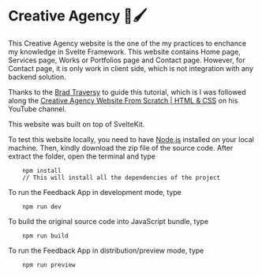 # Creative Agency 🎨🖌️    

This Creative Agency website is the one of the my practices to enchance my knowledge in Svelte Framework. This website contains Home page, Services page, Works or Portfolios page and Contact page. However, for Contact page, it is only work in client side, which is not integration with any backend solution.


Thanks to the [Brad Traversy](https://github.com/bradtraversy) to guide this tutorial, which is I was followed along the [Creative Agency Website From Scratch | HTML & CSS](https://www.youtube.com/watch?v=lvYnfMOUOJY) on his YouTube channel.


This website was built on top of SvelteKit.


To test this website locally, you need to have [Node.js](https://nodejs.org/en/) installed on your local machine. Then, kindly download the zip file of the source code. After extract the folder, open the terminal and type

```Shell
	npm install
	// This will install all the dependencies of the project
```


To run the Feedback App in development mode, type 

```Shell
	npm run dev
```

To build the original source code into JavaScript bundle, type

```Shell
	npm run build
```

To run the Feedback App in distribution/preview mode, type

```Shell
	npm run preview
```
